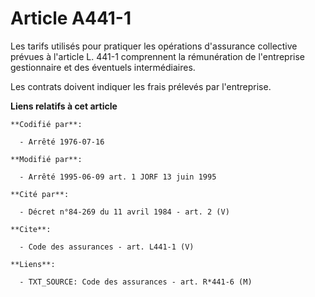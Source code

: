 # Article A441-1

Les tarifs utilisés pour pratiquer les opérations d'assurance collective prévues à l'article L. 441-1 comprennent la
rémunération de l'entreprise gestionnaire et des éventuels intermédiaires. 

Les contrats doivent indiquer les frais prélevés par l'entreprise.

**Liens relatifs à cet article**

	**Codifié par**:

	  - Arrêté 1976-07-16

	**Modifié par**:

	  - Arrêté 1995-06-09 art. 1 JORF 13 juin 1995

	**Cité par**:

	  - Décret n°84-269 du 11 avril 1984 - art. 2 (V)

	**Cite**:

	  - Code des assurances - art. L441-1 (V)

	**Liens**:

	  - TXT_SOURCE: Code des assurances - art. R*441-6 (M)
